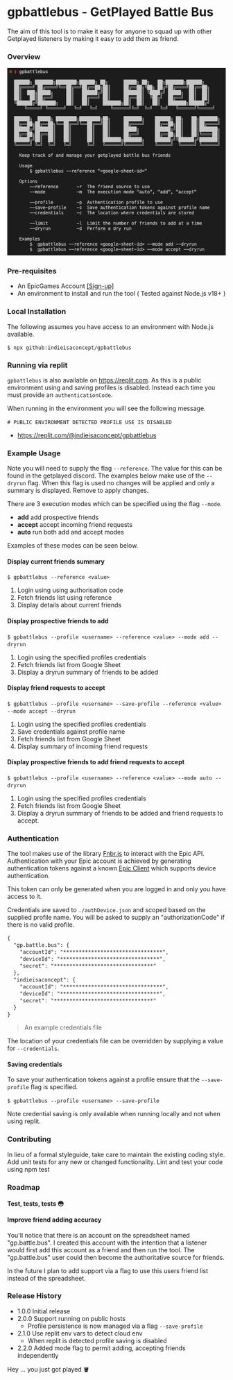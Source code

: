 # gpbattlebus - GetPlayed Battle Bus

The aim of this tool is to make it easy for anyone to squad up with other Getplayed listeners by making it easy to add them as friend.

### Overview

!["A screenshot taken of a terminal showing the gpbattlebus help screen"](./resources/help.png)

### Pre-requisites

- An EpicGames Account [\[Sign-up\]](https://www.epicgames.com/id/register)
- An environment to install and run the tool ( Tested against Node.js v18+ )

### Local Installation

The following assumes you have access to an environment with Node.js available.

```
$ npx github:indieisaconcept/gpbattlebus
```

### Running via replit

`gpbattlebus` is also available on https://replit.com. As this is a public environment using and saving profiles is disabled. Instead each time you must provide an `authenticationCode`.

When running in the environment you will see the following message.

`# PUBLIC ENVIRONMENT DETECTED PROFILE USE IS DISABLED`

- https://replit.com/@indieisaconcept/gpbattlebus

### Example Usage

Note you will need to supply the flag `--reference`. The value for this can be found in the getplayed discord. The examples below make use of the `--dryrun` flag. When this flag is used no changes will be applied and only a summary is displayed. Remove to apply changes.

There are 3 execution modes which can be specified using the flag `--mode`.

- **add** add prospective friends
- **accept** accept incoming friend requests
- **auto** run both add and accept modes

Examples of these modes can be seen below.

#### Display current friends summary

`$ gpbattlebus --reference <value>`

1. Login using using authorisation code
2. Fetch friends list using reference
3. Display details about current friends

#### Display prospective friends to add

`$ gpbattlebus --profile <username> --reference <value> --mode add --dryrun`

1. Login using the specified profiles credentials
2. Fetch friends list from Google Sheet
3. Display a dryrun summary of friends to be added

#### Display friend requests to accept

`$ gpbattlebus --profile <username> --save-profile --reference <value> --mode accept --dryrun`

1. Login using the specified profiles credentials
2. Save credentials against profile name
3. Fetch friends list from Google Sheet
4. Display summary of incoming friend requests

#### Display prospective friends to add friend requests to accept

`$ gpbattlebus --profile <username> --reference <value> --mode auto --dryrun`

1. Login using the specified profiles credentials
2. Fetch friends list from Google Sheet
3. Display a dryrun summary of friends to be added and friend requests to accept.

### Authentication

The tool makes use of the library [Fnbr.js](https://fnbr.js.org/) to interact with the Epic API. Authentication with your Epic account is achieved by generating authentication tokens against a known [Epic Client](https://github.com/fnbrjs/fnbr.js/blob/main/resources/AuthClients.ts) which supports device authentication.

This token can only be generated when you are logged in and only you have access to it.

Credentials are saved to `./authDevice.json` and scoped based on the supplied profile name. You will be asked to supply an "authorizationCode" if there is no valid profile.

```
{
  "gp.battle.bus": {
    "accountId": "********************************",
    "deviceId": "********************************",
    "secret": "********************************"
  },
  "indieisaconcept": {
    "accountId": "********************************",
    "deviceId": "********************************",
    "secret": "********************************"
  }
}
```

> An example credentials file

The location of your credentials file can be overridden by supplying a value for `--credentials`.

#### Saving credentials

To save your authentication tokens against a profile ensure that the `--save-profile` flag is specified.

`$ gpbattlebus --profile <username> --save-profile`

Note credential saving is only available when running locally and not when using replit.

### Contributing

In lieu of a formal styleguide, take care to maintain the existing coding style. Add unit tests for any new or changed functionality. Lint and test your code using npm test

### Roadmap

#### Test, tests, tests 😳

#### Improve friend adding accuracy

You'll notice that there is an account on the spreadsheet named "gp.battle.bus". I created this account with the intention that a listener would first add this account as a friend and then run the tool. The "gp.battle.bus" user could then become the authoritative source for friends.

In the future I plan to add support via a flag to use this users friend list instead of the spreadsheet.

### Release History

- 1.0.0 Initial release
- 2.0.0 Support running on public hosts
  - Profile persistence is now managed via a flag `--save-profile`
- 2.1.0 Use replit env vars to detect cloud env
  - When replit is detected profile saving is disabled
- 2.2.0 Added mode flag to permit adding, accepting friends independently

Hey ... you just got played 🪣
